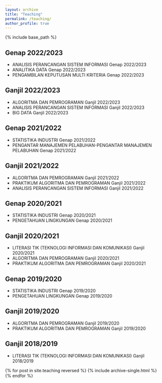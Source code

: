 ```yaml
---
layout: archive
title: "Teaching"
permalink: /teaching/
author_profile: true
---
```


{% include base_path %}

## Genap 2022/2023
- ANALISIS PERANCANGAN SISTEM INFORMASI	Genap 2022/2023
- ANALITIKA DATA	Genap 2022/2023
- PENGAMBILAN KEPUTUSAN MULTI KRITERIA	Genap 2022/2023

## Ganjil 2022/2023
- ALGORITMA DAN PEMROGRAMAN	Ganjil 2022/2023
- ANALISIS PERANCANGAN SISTEM INFORMASI	Ganjil 2022/2023
- BIG DATA	Ganjil 2022/2023

## Genap 2021/2022
- STATISTIKA INDUSTRI	Genap 2021/2022
- PENGANTAR MANAJEMEN PELABUHAN-PENGANTAR MANAJEMEN PELABUHAN	Genap 2021/2022

## Ganjil 2021/2022
- ALGORITMA DAN PEMROGRAMAN	Ganjil 2021/2022
- PRAKTIKUM ALGORITMA DAN PEMROGRAMAN	Ganjil 2021/2022
- ANALISIS PERANCANGAN SISTEM INFORMASI	Ganjil 2021/2022

## Genap 2020/2021
- STATISTIKA INDUSTRI	Genap 2020/2021
- PENGETAHUAN LINGKUNGAN	Genap 2020/2021

## Ganjil 2020/2021
- LITERASI TIK (TEKNOLOGI INFORMASI DAN KOMUNIKASI)	Ganjil 2020/2021
- ALGORITMA DAN PEMROGRAMAN	Ganjil 2020/2021
- PRAKTIKUM ALGORITMA DAN PEMROGRAMAN	Ganjil 2020/2021

## Genap 2019/2020
- STATISTIKA INDUSTRI	Genap 2019/2020
- PENGETAHUAN LINGKUNGAN	Genap 2019/2020

## Ganjil 2019/2020
- ALGORITMA DAN PEMROGRAMAN	Ganjil 2019/2020
- PRAKTIKUM ALGORITMA DAN PEMROGRAMAN	Ganjil 2019/2020

## Ganjil 2018/2019
- LITERASI TIK (TEKNOLOGI INFORMASI DAN KOMUNIKASI)	Ganjil 2018/2019



{% for post in site.teaching reversed %}
  {% include archive-single.html %}
{% endfor %}
